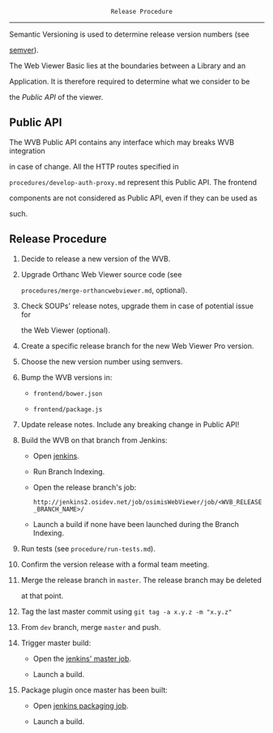                                 Release Procedure
-------------------------------------------------------------------------------

Semantic Versioning is used to determine release version numbers (see
[semver](http://semver.org/)).

The Web Viewer Basic lies at the boundaries between a Library and an
Application. It is therefore required to determine what we consider to be 
the _Public API_ of the viewer.

## Public API

The WVB Public API contains any interface which may breaks WVB integration
in case of change. All the HTTP routes specified in
`procedures/develop-auth-proxy.md` represent this Public API. The frontend
components are not considered as Public API, even if they can be used as
such.

## Release Procedure

1.  Decide to release a new version of the WVB.

2.  Upgrade Orthanc Web Viewer source code (see 
    `procedures/merge-orthancwebviewer.md`, optional).

3.  Check SOUPs' release notes, upgrade them in case of potential issue for 
    the Web Viewer (optional).

4.  Create a specific release branch for the new Web Viewer Pro version.

5.  Choose the new version number using semvers.

6.  Bump the WVB versions in:

    * `frontend/bower.json`
    * `frontend/package.js`

7.  Update release notes. Include any breaking change in Public API!

8.  Build the WVB on that branch from Jenkins:

    * Open [jenkins](http://jenkins2.osidev.net/job/osimisWebViewer).
    * Run Branch Indexing.
    * Open the release branch's job:
      `http://jenkins2.osidev.net/job/osimisWebViewer/job/<WVB_RELEASE_BRANCH_NAME>/`
    * Launch a build if none have been launched during the Branch Indexing.

9.  Run tests (see `procedure/run-tests.md`).

10. Confirm the version release with a formal team meeting.

11. Merge the release branch in `master`. The release branch may be deleted
    at that point.

12. Tag the last master commit using `git tag -a x.y.z -m "x.y.z"`

13. From `dev` branch, merge `master` and push.

14. Trigger master build:

    * Open the [jenkins' master job](http://jenkins2.osidev.net/job/osimisWebViewer/job/master).
    * Launch a build.

15. Package plugin once master has been built:

    * Open [jenkins packaging job](http://jenkins2.osidev.net/job/orthanc/job/orthanc-mainline/job/master/).
    * Launch a build.
